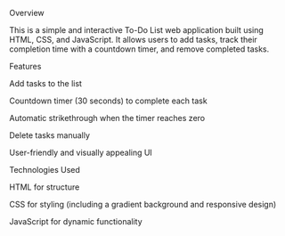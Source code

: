 Overview

This is a simple and interactive To-Do List web application built using HTML, CSS, and JavaScript. It allows users to add tasks, track their completion time with a countdown timer, and remove completed tasks.

Features

Add tasks to the list

Countdown timer (30 seconds) to complete each task

Automatic strikethrough when the timer reaches zero

Delete tasks manually

User-friendly and visually appealing UI

Technologies Used

HTML for structure

CSS for styling (including a gradient background and responsive design)

JavaScript for dynamic functionality
